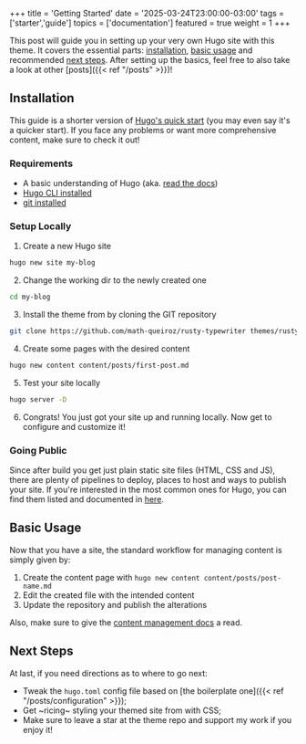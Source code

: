 +++
title = 'Getting Started'
date = '2025-03-24T23:00:00-03:00'
tags = ['starter','guide']
topics = ['documentation']
featured = true
weight = 1
+++

This post will guide you in setting up your very own Hugo site with this theme. It covers the essential parts: [installation](#Installation), [basic usage](#usage) and recommended [next steps](#next-steps). After setting up the basics, feel free to also take a look at other [posts]({{< ref "/posts" >}})!

## Installation

This guide is a shorter version of [Hugo's quick start](https://gohugo.io/getting-started/quick-start/) (you may even say it's a quicker start). If you face any problems or want more comprehensive content, make sure to check it out!

### Requirements

- A basic understanding of Hugo (aka. [read the docs](https://gohugo.io/documentation/))
- [Hugo CLI installed](https://gohugo.io/installation/)
- [git installed](https://git-scm.com/book/en/v2/Getting-Started-Installing-Git)

### Setup Locally

1. Create a new Hugo site

```sh
hugo new site my-blog
```

2. Change the working dir to the newly created one

```sh
cd my-blog
```

3. Install the theme from by cloning the GIT repository

```sh
git clone https://github.com/math-queiroz/rusty-typewriter themes/rusty-typewriter
```

4. Create some pages with the desired content

```sh
hugo new content content/posts/first-post.md
```

5. Test your site locally

```sh
hugo server -D
```

6. Congrats! You just got your site up and running locally. Now get to configure and customize it!

### Going Public

Since after build you get just plain static site files (HTML, CSS and JS), there are plenty of pipelines to deploy, places to host and ways to publish your site. If you're interested in the most common ones for Hugo, you can find them listed and documented in [here](https://gohugo.io/hosting-and-deployment/).

## Basic Usage

Now that you have a site, the standard workflow for managing content is simply given by:

1. Create the content page with `hugo new content content/posts/post-name.md`
2. Edit the created file with the intended content
3. Update the repository and publish the alterations

Also, make sure to give the [content management docs](https://gohugo.io/content-management/) a read.

## Next Steps

At last, if you need directions as to where to go next:

- Tweak the `hugo.toml` config file based on [the boilerplate one]({{< ref "/posts/configuration" >}});
- Get ~ricing~ styling your themed site from with CSS;
- Make sure to leave a star at the theme repo and support my work if you enjoy it!

